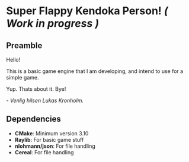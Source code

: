 


# Super Flappy Kendoka Person! *( Work in progress )*

## Preamble
Hello!

This is a basic game engine that I am developing, and intend to use for a simple game.

Yup. Thats about it. Bye!

*- Venlig hilsen Lukas Kronholm.*


## Dependencies

- **CMake**: Minimum version 3.10
- **Raylib**: For basic game stuff
- **nlohmann/json**: For file handling
- **Cereal**: For file handling


